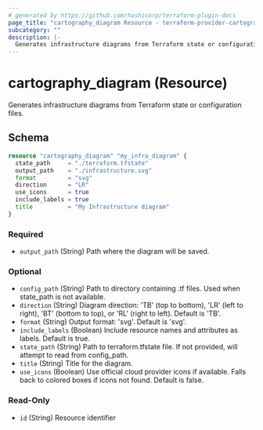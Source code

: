 ```yaml
---
# generated by https://github.com/hashicorp/terraform-plugin-docs
page_title: "cartography_diagram Resource - terraform-provider-cartography"
subcategory: ""
description: |-
  Generates infrastructure diagrams from Terraform state or configuration files.
---
```


# cartography_diagram (Resource)

Generates infrastructure diagrams from Terraform state or configuration files.



<!-- schema generated by tfplugindocs -->
## Schema
```terraform
resource "cartography_diagram" "my_infra_diagram" {
  state_path     = "./terraform.tfstate"
  output_path    = "./infrastructure.svg"
  format         = "svg"
  direction      = "LR"
  use_icons      = true
  include_labels = true
  title          = "My Infrastructure diagram"
}
```

### Required

- `output_path` (String) Path where the diagram will be saved.

### Optional

- `config_path` (String) Path to directory containing .tf files. Used when state_path is not available.
- `direction` (String) Diagram direction: 'TB' (top to bottom), 'LR' (left to right), 'BT' (bottom to top), or 'RL' (right to left). Default is 'TB'.
- `format` (String) Output format: 'svg'. Default is 'svg'.
- `include_labels` (Boolean) Include resource names and attributes as labels. Default is true.
- `state_path` (String) Path to terraform.tfstate file. If not provided, will attempt to read from config_path.
- `title` (String) Title for the diagram.
- `use_icons` (Boolean) Use official cloud provider icons if available. Falls back to colored boxes if icons not found. Default is false.

### Read-Only

- `id` (String) Resource identifier
